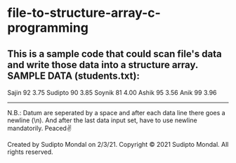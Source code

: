 # file-to-structure-array-c-programming
This is a sample code that could scan file's data and write those data into a structure array.
SAMPLE DATA (students.txt):
--------------------------

Sajin 92 3.75
Sudipto 90 3.85
Soynik 81 4.00
Ashik 95 3.56
Anik 99 3.96

--------------------------
N.B.: Datum are seperated by a space and after each data line there goes a newline (\n). And after the last data input set, have to use newline mandatorily.
Peaced✌️ 

Created by Sudipto Mondal on 2/3/21.
Copyright © 2021 Sudipto Mondal. All rights reserved.
